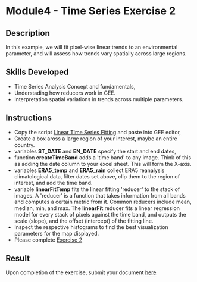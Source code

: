 # Module4 - Time Series Exercise 2

## Description
In this example, we will fit pixel-wise linear trends to an environmental parameter, and will assess how trends vary spatially across large regions.

## Skills Developed
- Time Series Analysis Concept and fundamentals,
- Understading how reducers work in GEE.
- Interpretation spatial variations in trends across multiple parameters.

## Instructions
- Copy the script [Linear Time Series Fitting](https://github.com/ecodynlab/GALUP/wiki/Scripts#04_time_series_linear_fit) and paste into GEE editor,
- Create a box aross a large region of your interest, maybe an entire country.
- variables **ST_DATE** and **EN_DATE** specify the start and end dates,
- function **createTimeBand** adds a 'time band' to any image. Think of this as adding the date column to your excel sheet. This will form the X-axis.
- variables **ERA5_temp** and **ERA5_rain** collect ERA5 reanalysis climatological data, filter dates set above, clip them to the region of interest, and add the time band.
- variable **linearFitTemp** fits the linear fitting 'reducer' to the stack of images. A 'reducer' is a function that takes information from all bands and computes a certain metric from it. Common reducers include mean, median, min, and max. The **linearFit** reducer fits a linear regression model for every stack of pixels against the time band, and outputs the scale (slope), and the offset (intercept) of the fitting line.
- Inspect the respective histograms to find the best visualization parameters for the map displayed.
- Please complete [Exercise 2](https://github.com/ecodynlab/GALUP/blob/main/ExercisesM2/Exercise2.md)

## Result
Upon completion of the exercise, submit your document [here](https://github.com/SERVIR-WA/GALUP/issues/new?assignees=&labels=Exercise_W4M1&template=w4m1-exercise2-submission.md&title=Module+1+exercise+2+%5Breplace+with+your+name%5D)
